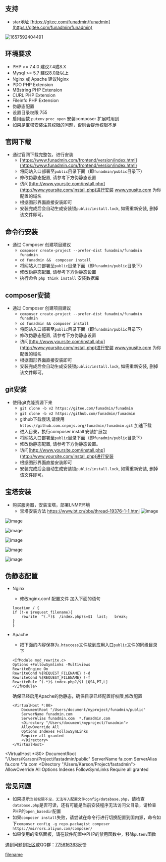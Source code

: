 ## 支持 
   - star地址 [https://gitee.com/funadmin/funadmin](https://gitee.com/funadmin/funadmin) 
  
![1657592404491](https://user-images.githubusercontent.com/65004113/178394603-1956dd0b-6632-4487-a455-00126dda4011.jpg)

## 环境要求
* PHP >= 7.4.0  建议7.4或8.X
* Mysql >= 5.7  建议8.0及以上
* Nginx  或 Apache 建议Nginx
* PDO PHP Extension
* MBstring PHP Extension
* CURL PHP Extension
* Fileinfo PHP Extension
* 伪静态配置 
* 设置目录权限 755
* 启用函数 `putenv` `proc_open` 安装composer 扩展时用到 
* 如果是宝塔安装注意权限的问题，否则会提示权限不足
  

## 官网下载
  * 通过官网下载完整包，进行安装
    * [https://www.funadmin.com/frontend/version/index.html](https://www.funadmin.com/frontend/version/index.html)
    *  将网站入口部署至`public`目录下面（即`funadmin/public`目录下）
    *  修改伪静态配置, 请参考下方伪静态设置
	*  访问[http://www.yoursite.com/install.php](http://www.yoursite.com/install.php)进行安装 www.yousite.com 为你配置的域名
	*  根据图形界面直接安装即可
	*  安装完成后会自动生成安装锁`public/install.lock`, 如需重新安装, 删掉该文件即可。



## 命令行安装
  * 通过 Composer 创建项目建议
	* ```composer create-project --prefer-dist funadmin/funadmin funadmin```
	* ``` cd funadmin &&  composer install  ```
	*  将网站入口部署至`public`目录下面（即`funadmin/public`目录下）
	*  修改伪静态配置, 请参考下方伪静态设置
	* 执行命令  ```php think install``` 安装数据库 



## composer安装
* 通过 Composer 创建项目建议
	* ```composer create-project --prefer-dist funadmin/funadmin funadmin```
	* ```cd funadmin && composer install  ```
	*  将网站入口部署至`public`目录下面（即`funadmin/public`目录下）
	*  修改伪静态配置, 请参考下方伪静态设置
	*  访问[http://www.yoursite.com/install.php](http://www.yoursite.com/install.php)进行安装 www.yousite.com 为你配置的域名
	*  根据图形界面直接安装即可
	*  安装完成后会自动生成安装锁`public/install.lock`, 如需重新安装, 删掉该文件即可。

## git安装
*   使用git克隆资源下来
    *  `git clone -b v2 https://gitee.com/funadmin/funadmin`
    *  `git clone -b v2 https://github.com/funadmin/funadmin`
    *  github下载慢话,请使用 `https://github.com.cnpmjs.org/funadmin/funadmin.git` 加速下载
    *  进入目录，执行composer install 安装扩展包
    *  将网站入口部署至`public`目录下面（即`funadmin/public`目录下）
    *  修改伪静态配置, 请参考下方伪静态设置。
    *  访问[http://www.yoursite.com/install.php](http://www.yoursite.com/install.php)进行安装
    *  根据图形界面直接安装即可
    *  安装完成后会自动生成安装锁`public/install.lock`, 如需重新安装, 删掉该文件即可。



## 宝塔安装
*   购买服务器，安装宝塔，部署LNMP环境
	*   宝塔安装方法 https://www.bt.cn/bbs/thread-19376-1-1.html
![image](https://user-images.githubusercontent.com/65004113/148901865-a1b206db-e812-474b-807d-cd9ea85fea3a.png)

![image](https://user-images.githubusercontent.com/65004113/148900062-cd7e95d0-26c4-44a4-ba8e-33820a9642e5.png)

![image](https://user-images.githubusercontent.com/65004113/148901084-a6d5db64-2c37-4dd7-9d08-72253182cdb1.png)

![image](https://user-images.githubusercontent.com/65004113/148901160-92070765-b745-475a-b03e-b5de82526fc0.png)

![image](https://user-images.githubusercontent.com/65004113/148901171-4f19eced-f8c2-4a95-98a5-80c771800721.png)

![image](https://user-images.githubusercontent.com/65004113/148901407-4dea4d07-7394-4cc7-9131-f75ed238445a.png)
	



## 伪静态配置
* Nginx
    * 修改nginx.conf 配置文件 加入下面的语句
    ~~~
  location / {
	if (!-e $request_filename){
		rewrite  ^(.*)$  /index.php?s=$1  last;   break;
	}
    }
    ~~~

* Apache
    * 把下面的内容保存为`.htaccess`文件放到应用入口`public`文件的同级目录下
    ~~~
    <IfModule mod_rewrite.c>
    Options +FollowSymlinks -Multiviews
    RewriteEngine On
    RewriteCond %{REQUEST_FILENAME} !-d
    RewriteCond %{REQUEST_FILENAME} !-f
    RewriteRule ^(.*)$ index.php?/$1 [QSA,PT,L]
    </IfModule>
    ~~~
    
    确保已经启用Apache的伪静态，确保目录已经配置好权限,修改配置

    ```
    <VirtualHost *:80>
	    DocumentRoot "/Users/document/myproject/funadmin/public"
	    ServerName funadmin.com 
	    ServerAlias funadmin.com  *.funadmin.com
	    <Directory "/Users/document/myproject/funadmin">
		AllowOverride All
		Options Indexes FollowSymLinks
		Require all granted
	    </Directory>
    </VirtualHost>
	```
    
<VirtualHost *:80>
    DocumentRoot "/Users/Karson/Project/fastadmin/public"
    ServerName fa.com 
    ServerAlias fa.com *.fa.com
    <Directory "/Users/Karson/Project/fastadmin">
        AllowOverride All
        Options Indexes FollowSymLinks
        Require all granted
    </Directory>
</VirtualHost>

## 常见问题
*  如果提示`当前权限不足，无法写入配置文件config/database.php`，请检查`database.php`是否可读，还有可能是当前安装程序无法访问父目录，请检查PHP的`open_basedir`配置
*  如果`composer install`失败，请尝试在命令行进行切换配置到国内源，命令如下`composer config -g repo.packagist composer https://mirrors.aliyun.com/composer/`
*  如果使用的宝塔面板，请在软件配置中PHP的禁用函数中，移除`putenv`函数

遇到问题到[社区](https://bbs.funadmin.com/)或QQ群：[775616363](https://jq.qq.com/?_wv=1027&k=RAvbwgRY)反馈

[filename](powered.md ':include')
